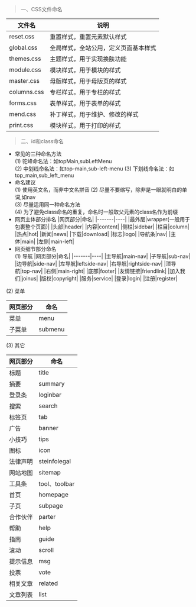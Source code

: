 >一、CSS文件命名

|文件名|说明|
|--------|-----------------------------------------|
|reset.css|重置样式，重置元素默认样式|
|global.css|全局样式，全站公用，定义页面基本样式|
|themes.css|主题样式，用于实现换肤功能|
|module.css|模块样式，用于模块的样式|
|master.css|母版样式，用于母版页的样式|
|columns.css|专栏样式，用于专栏的样式|
|forms.css|表单样式，用于表单的样式|
|mend.css|补丁样式，用于维护、修改的样式|
|print.css|模块样式，用于打印的样式|

>二、id和class命名  
- 常见的三种命名方法  
(1) 驼峰命名法：如topMain,subLeftMenu  
(2) 中划线命名法：如top-main,sub-left-menu
(3) 下划线命名法：如top_main,sub_left_menu
- 命名建议  
(1) 使用英文名，而非中文名拼音
(2) 尽量不要缩写，除非是一眼就明白的单词,如nav  
(3) 尽量适用同一种命名方法  
(4) 为了避免class命名的重复，命名时一般取父元素的class名作为前缀
- 网页主体部分排名
|网页部分|命名|
|-------|----|
|最外层|wrapper(一般用于包裹整个页面)|
|头部|header|
|内容|content|
|侧栏|sidebar|
|栏目|column|
|热点|hot|
|新闻|news|
|下载|download|
|标志|logo|
|导航条|nav|
|主体|main|
|左侧|main-left|
- 网页细节部分命名  
(1) 导航
|网页部分|命名|
|-------|----|
|主导航|main-nav|
|子导航|sub-nav|
|边导航|side-nav|
|左导航|leftside-nav|
|右导航|rightside-nav|
|顶导航|top-nav|
|右侧|main-right|
|底部|footer|
|友情链接|friendlink|
|加入我们|joinus|
|版权|copyright|
|服务|service|
|登录|login|
|注册|register|

(2) 菜单  

|网页部分|命名|
|-------|----|
|菜单|menu|
|子菜单|submenu|  

(3) 其它  

|网页部分|命名|
|-------|----|
|标题|title|
|摘要|summary|
|登录条|loginbar|
|搜索|search|
|标签页|tab|
|广告|banner|
|小技巧|tips|
|图标|icon|
|法律声明|steinfolegal|
|网站地图|sitemap|
|工具条|tool、toolbar|
|首页|homepage|
|子页|subpage|
|合作伙伴|parter|
|帮助|help|
|指南|guide|
|滚动|scroll|
|提示信息|msg|
|投票|vote|
|相关文章|related|
|文章列表|list|